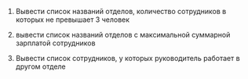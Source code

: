 1. Вывести список названий  отделов, количество сотрудников в которых не превышает 3 человек

2. вывести список названий отделов с максимальной суммарной зарплатой сотрудников

3. Вывести список сотрудников, у которых руководитель работает в другом отделе
